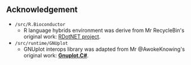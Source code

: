## Acknowledgement

+ ``/src/R.Bioconductor``
	+ R language hybrids environment was derive from Mr RecycleBin's original work: [RDotNET project](http://rdotnet.codeplex.com/).
+ ``/src/runtime/GNUplot``
	+ GNUplot interops library was adapted from Mr @AwokeKnowing's original work: [**Gnuplot.C#**](https://github.com/AwokeKnowing/GnuplotCSharp).